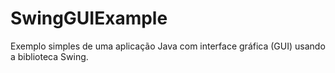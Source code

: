 # SwingGUIExample
Exemplo simples de uma aplicação Java com interface gráfica (GUI) usando a biblioteca Swing.
